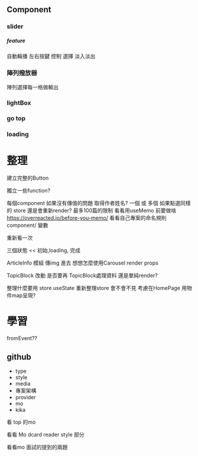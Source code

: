 ## Component

### slider
##### feature
自動輪播
左右按鍵 控制 選擇
淡入淡出
### 陣列撥放器
陣列選擇每一格做輸出
### lightBox
### go top
### loading

# 整理  
建立完整的Button

獨立一些function?


每個component 如果沒有傳值的問題
取得作者姓名? 一個 或 多個
如果點選同樣的 store 還是會重新render?
最多100篇的限制
看看用useMemo 前要做啥
https://overreacted.io/before-you-memo/
看看自己專案的命名規則 component/  變數

重新看一次 

三個狀態 << 初始,loading, 完成

ArticleInfo 模組 傳img 進去
想想怎麼使用Carousel render props

TopicBlock 改動 是否要再 TopicBlock處理資料 還是單純render?

整理什麼要用 store useState
重新整理store 會不會不見
考慮在HomePage 用物件map呈現?
  
 

# 學習
fromEvent??
## github

- type
- style
- media
- 專案架構 
- provider
- mo
- kika

看 top 的mo

看看 Mo dcard reader style 部分

看看mo 面試的提到的兩題
  